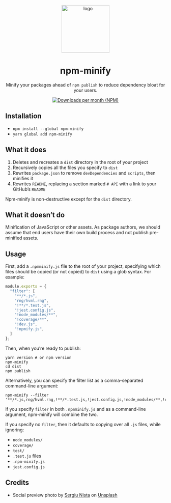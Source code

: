 <p align="center"><img src="https://raw.githubusercontent.com/hguiney/npm-minify/master/npm-minify.svg?sanitize=true" width="150" alt="logo" /></p>

<h1 align="center">npm-minify</h1>

<p align="center">Minify your packages ahead of <code>npm publish</code> to reduce dependency bloat for your users.</p>

<p align="center"><a href="https://www.npmjs.com/package/npm-minify"><img src="https://img.shields.io/npm/dm/npm-minify.svg" alt="Downloads per month (NPM)" /></a></p>

## Installation
- `npm install --global npm-minify`
- `yarn global add npm-minify`

## What it does
1. Deletes and recreates a `dist` directory in the root of your project
2. Recursively copies all the files you specify to `dist`
3. Rewrites `package.json` to remove `devDependencies` and `scripts`, then minifies it
4. Rewrites `README`, replacing a section marked `# API` with a link to your GitHub’s `README`

Npm-minify is non-destructive except for the `dist` directory.

## What it doesn’t do
Minification of JavaScript or other assets. As package authors, we should assume that end users have their own build process and not publish pre-minified assets.

## Usage
First, add a `.npmminify.js` file to the root of your project, specifying which files should be copied (or not copied) to `dist` using a glob syntax. For example:
```js
module.exports = {
  "filter": [
    "**/*.js",
    "rng/hvml.rng",
    "!**/*.test.js",
    "!jest.config.js",
    "!node_modules/**",
    "!coverage/**",
    "!dev.js",
    "!npmify.js",
  ]
};
```

Then, when you’re ready to publish:
```shell
yarn version # or npm version
npm-minify
cd dist
npm publish
```

Alternatively, you can specify the filter list as a comma-separated command-line argument:
```shell
npm-minify --filter '**/*.js,rng/hvml.rng,!**/*.test.js,!jest.config.js,!node_modules/**,!coverage/**,!dev.js,!npmify.js'
```
If you specify `filter` in both `.npmminify.js` and as a command-line argument, npm-minify will combine the two.

If you specify no `filter`, then it defaults to copying over all `.js` files, while ignoring:
- `node_modules/`
- `coverage/`
- `test/`
- `.test.js` files
- `.npm-minify.js`
- `jest.config.js`

## Credits
- Social preview photo by [Sergiu Nista](https://unsplash.com/photos/tCCW6JshK6M?utm_source=unsplash&utm_medium=referral&utm_content=creditCopyText) on [Unsplash](https://unsplash.com/?utm_source=unsplash&utm_medium=referral&utm_content=creditCopyText)